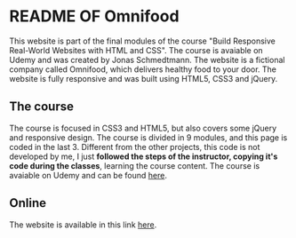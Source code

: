 # README OF Omnifood

This website is part of the final modules of the course "Build Responsive Real-World Websites with HTML and CSS". The course is avaiable on Udemy and was created by Jonas Schmedtmann. The website is a fictional company called Omnifood, which delivers healthy food to your door. The website is fully responsive and was built using HTML5, CSS3 and jQuery.

## The course  
The course is focused in CSS3 and HTML5, but also covers some jQuery and responsive design. The course is divided in 9 modules, and this page is coded in the last 3. Different from the other projects, this code is not developed by me, I just **followed the steps of the instructor, copying it's code during the classes**, learning the course content. The course is avaiable on Udemy and can be found [here](https://www.udemy.com/design-and-develop-a-killer-website-with-html5-and-css3/learn/v4/overview).

## Online
The website is available in this link [here](https://ofnicolodijunior.netlify.app/).
